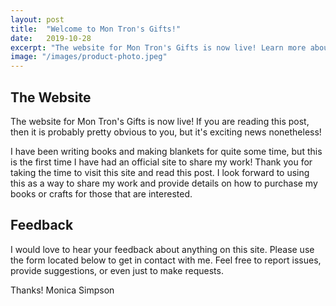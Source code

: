 ```yaml
---
layout: post
title:  "Welcome to Mon Tron's Gifts!"
date:   2019-10-28
excerpt: "The website for Mon Tron's Gifts is now live! Learn more about us"
image: "/images/product-photo.jpeg"
---
```


## The Website
The website for Mon Tron's Gifts is now live!  If you are reading this post, then it is probably pretty obvious to you, but it's exciting news nonetheless!  

I have been writing books and making blankets for quite some time, but this is the first time I have had an official site to share my work!  Thank you for taking the time to visit this site and read this post.  I look forward to using this as a way to share my work and provide details on how to purchase my books or crafts for those that are interested.

## Feedback

I would love to hear your feedback about anything on this site.  Please use the form located below to get in contact with me.  Feel free to report issues, provide suggestions, or even just to make requests.

Thanks!
Monica Simpson
